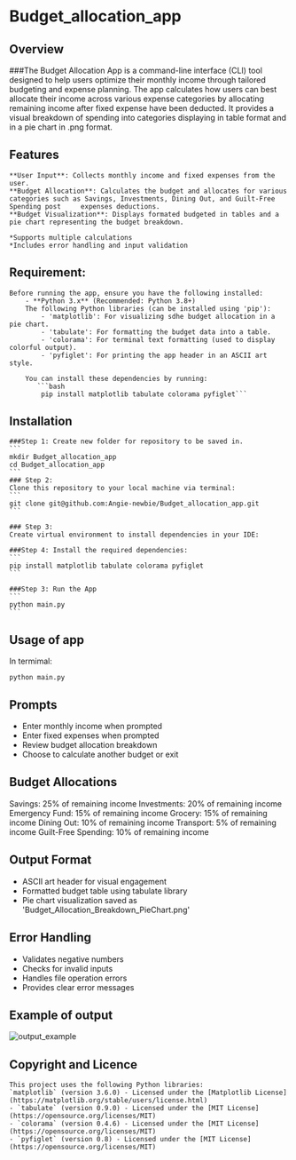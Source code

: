 # Budget_allocation_app

## Overview
 ###The Budget Allocation App is a command-line interface (CLI) tool designed to help users optimize their monthly income through tailored budgeting and expense planning. 
The app calculates how users can best allocate their income across various expense categories by allocating remaining income after fixed expense have been deducted. It provides a visual breakdown of spending into categories displaying in table format and in a pie chart in .png format.

## Features
    **User Input**: Collects monthly income and fixed expenses from the user.
    **Budget Allocation**: Calculates the budget and allocates for various categories such as Savings, Investments, Dining Out, and Guilt-Free Spending post     expenses deductions.
    **Budget Visualization**: Displays formated budgeted in tables and a pie chart representing the budget breakdown.

    *Supports multiple calculations
    *Includes error handling and input validation

## Requirement:
    Before running the app, ensure you have the following installed:
        - **Python 3.x** (Recommended: Python 3.8+)
        The following Python libraries (can be installed using 'pip'):
            - 'matplotlib': For visualizing sdhe budget allocation in a pie chart.
            - 'tabulate': For formatting the budget data into a table.
            - 'colorama': For terminal text formatting (used to display colorful output).
            - 'pyfiglet': For printing the app header in an ASCII art style.

        You can install these dependencies by running:
           ```bash
            pip install matplotlib tabulate colorama pyfiglet```


## Installation
    ###Step 1: Create new folder for repository to be saved in.
    ```
    mkdir Budget_allocation_app
    cd Budget_allocation_app
    ```
    ### Step 2:
    Clone this repository to your local machine via terminal:
    ```
    git clone git@github.com:Angie-newbie/Budget_allocation_app.git
    ```

    ### Step 3:
    Create virtual environment to install dependencies in your IDE:
    
    ###Step 4: Install the required dependencies:
    ```
    pip install matplotlib tabulate colorama pyfiglet
    ```

    ###Step 3: Run the App
    ```
    python main.py
    ```

## Usage of app
In termimal:
```
python main.py
```
## Prompts
- Enter monthly income when prompted
- Enter fixed expenses when prompted
- Review budget allocation breakdown
- Choose to calculate another budget or exit

## Budget Allocations 
Savings: 25% of remaining income
Investments: 20% of remaining income
Emergency Fund: 15% of remaining income
Grocery: 15% of remaining income
Dining Out: 10% of remaining income
Transport: 5% of remaining income
Guilt-Free Spending: 10% of remaining income

## Output Format
- ASCII art header for visual engagement
- Formatted budget table using tabulate library
- Pie chart visualization saved as 'Budget_Allocation_Breakdown_PieChart.png'

## Error Handling
- Validates negative numbers
- Checks for invalid inputs
- Handles file operation errors
- Provides clear error messages

## Example of output
![output_example](https://github.com/user-attachments/assets/bdb3ea93-b49f-4fbf-ab08-c1f8a21c056c)


## Copyright and Licence 
    This project uses the following Python libraries:
    `matplotlib` (version 3.6.0) - Licensed under the [Matplotlib License](https://matplotlib.org/stable/users/license.html)
    - `tabulate` (version 0.9.0) - Licensed under the [MIT License](https://opensource.org/licenses/MIT)
    - `colorama` (version 0.4.6) - Licensed under the [MIT License](https://opensource.org/licenses/MIT)
    - `pyfiglet` (version 0.8) - Licensed under the [MIT License](https://opensource.org/licenses/MIT)
